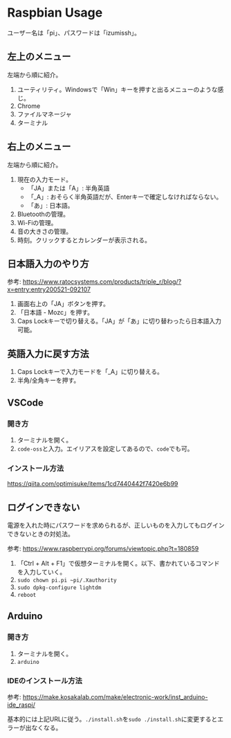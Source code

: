 # Raspbian Usage

ユーザー名は「pi」、パスワードは「izumissh」。

## 左上のメニュー

左端から順に紹介。

1. ユーティリティ。Windowsで「Win」キーを押すと出るメニューのような感じ。
2. Chrome
3. ファイルマネージャ
4. ターミナル

## 右上のメニュー

左端から順に紹介。

1. 現在の入力モード。
    - 「JA」または「A」: 半角英語
    - 「_A」: おそらく半角英語だが、Enterキーで確定しなければならない。
    - 「あ」: 日本語。
2. Bluetoothの管理。
3. Wi-Fiの管理。
4. 音の大きさの管理。
5. 時刻。クリックするとカレンダーが表示される。

## 日本語入力のやり方

参考: https://www.ratocsystems.com/products/triple_r/blog/?x=entry:entry200521-092107

1. 画面右上の「JA」ボタンを押す。
2. 「日本語 - Mozc」を押す。
3. Caps Lockキーで切り替える。「JA」が「あ」に切り替わったら日本語入力可能。

## 英語入力に戻す方法

1. Caps Lockキーで入力モードを「_A」に切り替える。
2. 半角/全角キーを押す。

## VSCode

### 開き方

1. ターミナルを開く。
2. `code-oss`と入力。エイリアスを設定してあるので、`code`でも可。

### インストール方法

https://qiita.com/optimisuke/items/1cd7440442f7420e6b99

## ログインできない

電源を入れた時にパスワードを求められるが、正しいものを入力してもログインできないときの対処法。

参考: https://www.raspberrypi.org/forums/viewtopic.php?t=180859

1. 「Ctrl + Alt + F1」で仮想ターミナルを開く。以下、書かれているコマンドを入力していく。
2. `sudo chown pi.pi ~pi/.Xauthority`
3. `sudo dpkg-configure lightdm`
4. `reboot`

## Arduino

### 開き方

1. ターミナルを開く。
2. `arduino`

### IDEのインストール方法

参考: https://make.kosakalab.com/make/electronic-work/inst_arduino-ide_raspi/

基本的には上記URLに従う。`./install.sh`を`sudo ./install.sh`に変更するとエラーが出なくなる。
